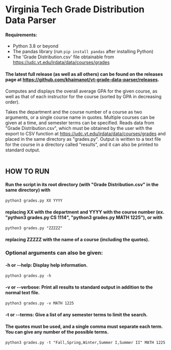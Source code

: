 # Virginia Tech Grade Distribution Data Parser

#### Requirements:
* Python 3.8 or beyond
* The pandas library (run ```pip install pandas``` after installing Python)
* The 'Grade Distribution.csv' file obtainable from https://udc.vt.edu/irdata/data/courses/grades
#### The latest full release (as well as all others) can be found on the releases page at https://github.com/khaimanot/vt-grade-data-parser/releases.

Computes and displays the overall average GPA for the given course, as well as that of each instructor for the course (sorted by GPA in decreasing order). 

Takes the department and the course number of a course as two arguments, or a single course name in quotes. Multiple courses can be given at a time, and semester terms can be specified. Reads data from "Grade Distribution.csv", which must be obtained by the user with the export to CSV function at https://udc.vt.edu/irdata/data/courses/grades and placed in the same directory as "grades.py". Output is written to a text file for the course in a directory called "results", and it can also be printed to standard output.
<br><br>
## HOW TO RUN
#### Run the script in its root directory (with "Grade Distribution.csv" in the same directory) with
    python3 grades.py XX YYYY
#### replacing XX with the department and YYYY with the course number (ex. "python3 grades.py CS 1114", "python3 grades.py MATH 1225"), or with
    python3 grades.py "ZZZZZ"
#### replacing ZZZZZ with the name of a course (including the quotes).
### Optional arguments can also be given:

#### -h or --help:    Display help information.
    python3 grades.py -h

#### -v or --verbose: Print all results to standard output in addition to the normal text file.
    python3 grades.py -v MATH 1225

#### -t or --terms:   Give a list of any semester terms to limit the search. 
#### The quotes must be used, and a single comma must separate each term. You can give any number of the possible terms.
    python3 grades.py -t "Fall,Spring,Winter,Summer I,Summer II" MATH 1225